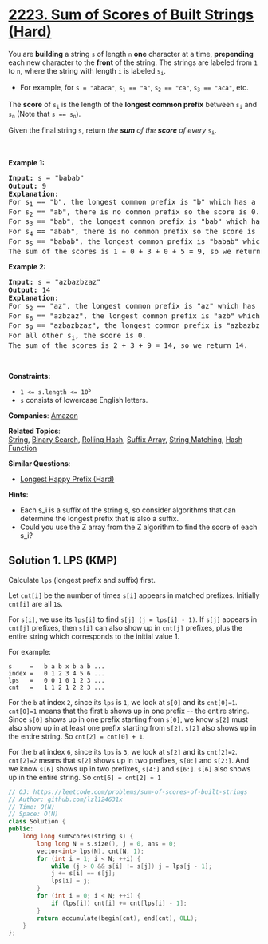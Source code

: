 # [2223. Sum of Scores of Built Strings (Hard)](https://leetcode.com/problems/sum-of-scores-of-built-strings)

<p>You are <strong>building</strong> a string <code>s</code> of length <code>n</code> <strong>one</strong> character at a time, <strong>prepending</strong> each new character to the <strong>front</strong> of the string. The strings are labeled from <code>1</code> to <code>n</code>, where the string with length <code>i</code> is labeled <code>s<sub>i</sub></code>.</p>

<ul>
	<li>For example, for <code>s = &quot;abaca&quot;</code>, <code>s<sub>1</sub> == &quot;a&quot;</code>, <code>s<sub>2</sub> == &quot;ca&quot;</code>, <code>s<sub>3</sub> == &quot;aca&quot;</code>, etc.</li>
</ul>

<p>The <strong>score</strong> of <code>s<sub>i</sub></code> is the length of the <strong>longest common prefix</strong> between <code>s<sub>i</sub></code> and <code>s<sub>n</sub></code> (Note that <code>s == s<sub>n</sub></code>).</p>

<p>Given the final string <code>s</code>, return<em> the <strong>sum</strong> of the <strong>score</strong> of every </em><code>s<sub>i</sub></code>.</p>

<p>&nbsp;</p>
<p><strong class="example">Example 1:</strong></p>

<pre>
<strong>Input:</strong> s = &quot;babab&quot;
<strong>Output:</strong> 9
<strong>Explanation:</strong>
For s<sub>1</sub> == &quot;b&quot;, the longest common prefix is &quot;b&quot; which has a score of 1.
For s<sub>2</sub> == &quot;ab&quot;, there is no common prefix so the score is 0.
For s<sub>3</sub> == &quot;bab&quot;, the longest common prefix is &quot;bab&quot; which has a score of 3.
For s<sub>4</sub> == &quot;abab&quot;, there is no common prefix so the score is 0.
For s<sub>5</sub> == &quot;babab&quot;, the longest common prefix is &quot;babab&quot; which has a score of 5.
The sum of the scores is 1 + 0 + 3 + 0 + 5 = 9, so we return 9.</pre>

<p><strong class="example">Example 2:</strong></p>

<pre>
<strong>Input:</strong> s = &quot;azbazbzaz&quot;
<strong>Output:</strong> 14
<strong>Explanation:</strong> 
For s<sub>2</sub> == &quot;az&quot;, the longest common prefix is &quot;az&quot; which has a score of 2.
For s<sub>6</sub> == &quot;azbzaz&quot;, the longest common prefix is &quot;azb&quot; which has a score of 3.
For s<sub>9</sub> == &quot;azbazbzaz&quot;, the longest common prefix is &quot;azbazbzaz&quot; which has a score of 9.
For all other s<sub>i</sub>, the score is 0.
The sum of the scores is 2 + 3 + 9 = 14, so we return 14.
</pre>

<p>&nbsp;</p>
<p><strong>Constraints:</strong></p>

<ul>
	<li><code>1 &lt;= s.length &lt;= 10<sup>5</sup></code></li>
	<li><code>s</code> consists of lowercase English letters.</li>
</ul>


**Companies**:
[Amazon](https://leetcode.com/company/amazon)

**Related Topics**:  
[String](https://leetcode.com/tag/string), [Binary Search](https://leetcode.com/tag/binary-search), [Rolling Hash](https://leetcode.com/tag/rolling-hash), [Suffix Array](https://leetcode.com/tag/suffix-array), [String Matching](https://leetcode.com/tag/string-matching), [Hash Function](https://leetcode.com/tag/hash-function)

**Similar Questions**:
* [Longest Happy Prefix (Hard)](https://leetcode.com/problems/longest-happy-prefix)

**Hints**:
* Each s_i is a suffix of the string s, so consider algorithms that can determine the longest prefix that is also a suffix.
* Could you use the Z array from the Z algorithm to find the score of each s_i?

## Solution 1. LPS (KMP)

Calculate `lps` (longest prefix and suffix) first.

Let `cnt[i]` be the number of times `s[i]` appears in matched prefixes. Initially `cnt[i]` are all `1`s.

For `s[i]`, we use its `lps[i]` to find `s[j] (j = lps[i] - 1)`. If `s[j]` appears in `cnt[j]` prefixes, then `s[i]` can also show up in `cnt[j]` prefixes, plus the entire string which corresponds to the initial value 1.

For example:

```
s     =   b a b x b a b ...
index =   0 1 2 3 4 5 6 ...
lps   =   0 0 1 0 1 2 3 ...
cnt   =   1 1 2 1 2 2 3 ...
```

For the `b` at index `2`, since its `lps` is `1`, we look at `s[0]` and its `cnt[0]=1`. `cnt[0]=1` means that the first `b` shows up in one prefix -- the entire string. Since `s[0]` shows up in one prefix starting from `s[0]`, we know `s[2]` must also show up in at least one prefix starting from `s[2]`. `s[2]` also shows up in the entire string. So `cnt[2] = cnt[0] + 1`.

For the `b` at index `6`, since its `lps` is `3`, we look at `s[2]` and its `cnt[2]=2`. `cnt[2]=2` means that `s[2]` shows up in two prefixes, `s[0:]` and `s[2:]`. And we know `s[6]` shows up in two prefixes, `s[4:]` and `s[6:]`. `s[6]` also shows up in the entire string. So `cnt[6] = cnt[2] + 1`

```cpp
// OJ: https://leetcode.com/problems/sum-of-scores-of-built-strings
// Author: github.com/lzl124631x
// Time: O(N)
// Space: O(N)
class Solution {
public:
    long long sumScores(string s) {
        long long N = s.size(), j = 0, ans = 0;
        vector<int> lps(N), cnt(N, 1);
        for (int i = 1; i < N; ++i) {
            while (j > 0 && s[i] != s[j]) j = lps[j - 1];
            j += s[i] == s[j];
            lps[i] = j;
        }
        for (int i = 0; i < N; ++i) {
            if (lps[i]) cnt[i] += cnt[lps[i] - 1];
        }
        return accumulate(begin(cnt), end(cnt), 0LL);
    }
};
```